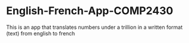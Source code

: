 # English-French-App-COMP2430
 This is an app that translates numbers under a trillion in a written format (text) from english to french 

